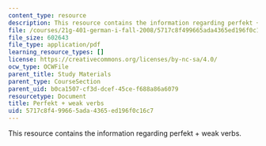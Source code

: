 ```yaml
---
content_type: resource
description: This resource contains the information regarding perfekt + weak verbs.
file: /courses/21g-401-german-i-fall-2008/5717c8f499665ada4365ed196f0c16c7_MIT21G_401F08_perfb.pdf
file_size: 602643
file_type: application/pdf
learning_resource_types: []
license: https://creativecommons.org/licenses/by-nc-sa/4.0/
ocw_type: OCWFile
parent_title: Study Materials
parent_type: CourseSection
parent_uid: b0ca1507-cf3d-dcef-45ce-f688a86a6079
resourcetype: Document
title: Perfekt + weak verbs
uid: 5717c8f4-9966-5ada-4365-ed196f0c16c7
---
```

This resource contains the information regarding perfekt + weak verbs.